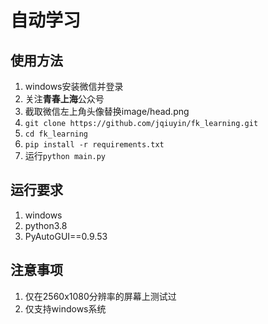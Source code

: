 # 自动学习

## 使用方法

1. windows安装微信并登录
1. 关注**青春上海**公众号
1. 截取微信左上角头像替换image/head.png
1. `git clone https://github.com/jqiuyin/fk_learning.git`
1. `cd fk_learning`
1. `pip install -r requirements.txt`
1. 运行`python main.py`

## 运行要求

1. windows
1. python3.8
1. PyAutoGUI==0.9.53

## 注意事项

1. 仅在2560x1080分辨率的屏幕上测试过
1. 仅支持windows系统
